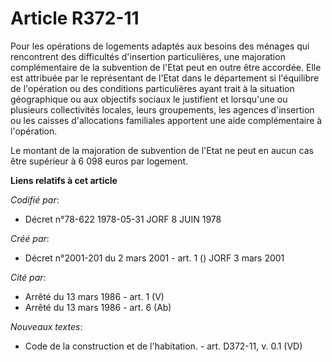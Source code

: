 # Article R372-11

Pour les opérations de logements adaptés aux besoins des ménages qui rencontrent des difficultés d'insertion particulières,
une majoration complémentaire de la subvention de l'Etat peut en outre être accordée. Elle est attribuée par le représentant
de l'Etat dans le département si l'équilibre de l'opération ou des conditions particulières ayant trait à la situation
géographique ou aux objectifs sociaux le justifient et lorsqu'une ou plusieurs collectivités locales, leurs groupements, les
agences d'insertion ou les caisses d'allocations familiales apportent une aide complémentaire à l'opération.

Le montant de la majoration de subvention de l'Etat ne peut en aucun cas être supérieur à 6 098 euros par logement.

**Liens relatifs à cet article**

_Codifié par_:

  - Décret n°78-622 1978-05-31 JORF 8 JUIN 1978

_Créé par_:

  - Décret n°2001-201 du 2 mars 2001 - art. 1 () JORF 3 mars 2001

_Cité par_:

  - Arrêté du 13 mars 1986 - art. 1 (V)
  - Arrêté du 13 mars 1986 - art. 6 (Ab)

_Nouveaux textes_:

  - Code de la construction et de l'habitation. - art. D372-11, v. 0.1 (VD)
